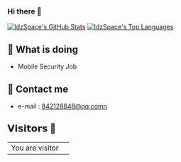 ### Hi there 👋

[![ldzSpace's GitHub Stats](https://github-readme-stats.vercel.app/api?username=ldzSpace&count_private=true&show_icons=true&line_height=40)](https://github.com/ldzSpace)
[![ldzSpace's Top Languages](https://github-readme-stats.vercel.app/api/top-langs/?username=ldzSpace&show_icons=true)](https://github.com/ldzSpace)

## 🔭 What is doing

 * Mobile Security Job


## 🌱 Contact me

 - e-mail  : [842128848@qq.comn](842128848@qq.com)


## 𝗩𝗶𝘀𝗶𝘁𝗼𝗿𝘀 👋

<table>
  <tr>
    <td>You are visitor</td>
    <td><img src="https://profile-counter.glitch.me/ldzspace/count.svg" alt="" /></td>
  </tr>
</table>
